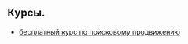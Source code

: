 ## Курсы.

+ [бесплатный курс по поисковому продвижению](https://www.cybermarketing.ru/video-courses/poiskovoe-prodvizhenie.html)